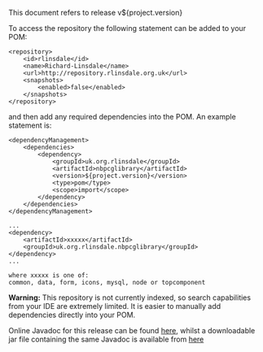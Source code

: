 This document refers to release v${project.version}

To access the repository the following statement can be added to your POM:

    <repository>
        <id>rlinsdale</id>
        <name>Richard-Linsdale</name>
        <url>http://repository.rlinsdale.org.uk</url>
        <snapshots>
            <enabled>false</enabled>
        </snapshots>
    </repository>

and then add any required dependencies into the POM.  An example statement is:

    <dependencyManagement>
        <dependencies>
            <dependency>
                <groupId>uk.org.rlinsdale</groupId>
                <artifactId>nbpcglibrary</artifactId>
                <version>${project.version}</version>
                <type>pom</type>
                <scope>import</scope>
            </dependency>
        </dependencies>
    </dependencyManagement>

    ...
    <dependency>
        <artifactId>xxxxx</artifactId>
        <groupId>uk.org.rlinsdale.nbpcglibrary</groupId>
    </dependency>
    ...

    where xxxxx is one of:
    common, data, form, icons, mysql, node or topcomponent

**Warning:** This repository is not currently indexed,
so search capabilities from
your IDE are extremely limited.  It is easier to manually add
dependencies directly into your POM.

Online Javadoc for this release can be found
[here](http://javadoc.rlinsdale.org.uk/nbpcglibrary/v${release}/index.html),
whilst a downloadable jar file containing the same Javadoc is available from
[here](http://repository.rlinsdale.org.uk/uk/org/rlinsdale/nbpcglibrary/${project.version}/nbpcglibrary-${project.version}-javadoc.jar)



